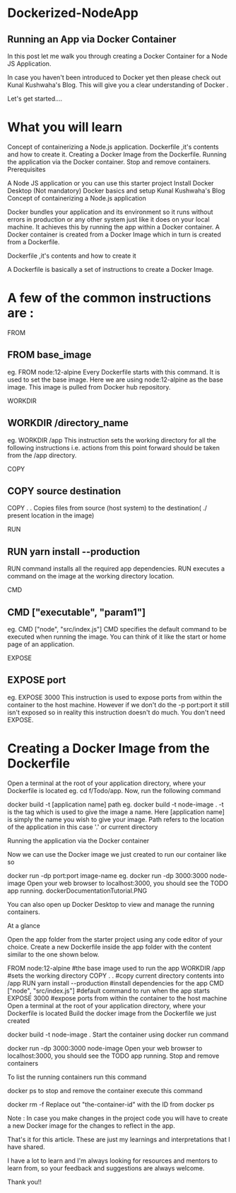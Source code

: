 # Dockerized-NodeApp
## Running an App via Docker Container

In this post let me walk you through creating a Docker Container for a Node JS Application.

In case you haven't been introduced to Docker yet then please check out Kunal Kushwaha's Blog. This will give you a clear understanding of Docker .

Let's get started....

# What you will learn

Concept of containerizing a Node.js application.
Dockerfile ,it's contents and how to create it.
Creating a Docker Image from the Dockerfile.
Running the application via the Docker container.
Stop and remove containers.
Prerequisites

A Node JS application or you can use this starter project
Install Docker Desktop (Not mandatory)
Docker basics and setup Kunal Kushwaha's Blog
Concept of containerizing a Node.js application

Docker bundles your application and its environment so it runs without errors in production or any other system just like it does on your local machine. It achieves this by running the app within a Docker container. A Docker container is created from a Docker Image which in turn is created from a Dockerfile.

Dockerfile ,it's contents and how to create it

A Dockerfile is basically a set of instructions to create a Docker Image.

# A few of the common instructions are :

FROM

## FROM base_image
eg. FROM node:12-alpine
Every Dockerfile starts with this command. It is used to set the base image. Here we are using node:12-alpine as the base image. This image is pulled from Docker hub repository.

WORKDIR

## WORKDIR /directory_name
eg. WORKDIR /app
This instruction sets the working directory for all the following instructions i.e. actions from this point forward should be taken from the /app directory.

COPY

## COPY source destination
COPY . .
Copies files from source (host system) to the destination( ./ present location in the image)

RUN

## RUN yarn install --production
RUN command installs all the required app dependencies. RUN executes a command on the image at the working directory location.

CMD

## CMD ["executable", "param1"]
eg. CMD ["node", "src/index.js"]
CMD specifies the default command to be executed when running the image. You can think of it like the start or home page of an application.

EXPOSE

## EXPOSE port
eg. EXPOSE 3000
This instruction is used to expose ports from within the container to the host machine. However if we don't do the -p port:port it still isn't exposed so in reality this instruction doesn't do much. You don't need EXPOSE.

# Creating a Docker Image from the Dockerfile

Open a terminal at the root of your application directory, where your Dockerfile is located eg. cd f/Todo/app. Now, run the following command

docker build -t [application name] path
eg. docker build -t node-image .
-t is the tag which is used to give the image a name. Here [application name] is simply the name you wish to give your image. Path refers to the location of the application in this case '.' or current directory

Running the application via the Docker container

Now we can use the Docker image we just created to run our container like so

docker run -dp port:port image-name
eg. docker run -dp 3000:3000 node-image
Open your web browser to localhost:3000, you should see the TODO app running. dockerDocumentationTutorial.PNG

You can also open up Docker Desktop to view and manage the running containers.

At a glance

Open the app folder from the starter project using any code editor of your choice.
Create a new Dockerfile inside the app folder with the content similar to the one shown below.

FROM node:12-alpine              #the base image used to run the app
WORKDIR /app                     #sets the working directory
COPY . .                         #copy current directory contents into /app
RUN yarn install --production    #install dependencies for the app
CMD ["node", "src/index.js"]     #default command to run when the app starts
EXPOSE 3000                      #expose ports from within the container to the host machine
Open a terminal at the root of your application directory, where your Dockerfile is located
Build the docker image from the Dockerfile we just created

docker build -t node-image .
Start the container using docker run command

docker run -dp 3000:3000 node-image
Open your web browser to localhost:3000, you should see the TODO app running.
Stop and remove containers

To list the running containers run this command

docker ps
to stop and remove the container execute this command

docker rm -f <the-container-id>
Replace out "the-container-id" with the ID from docker ps

Note : In case you make changes in the project code you will have to create a new Docker image for the changes to reflect in the app.

That's it for this article. These are just my learnings and interpretations that I have shared.

I have a lot to learn and I'm always looking for resources and mentors to learn from, so your feedback and suggestions are always welcome.

Thank you!!
